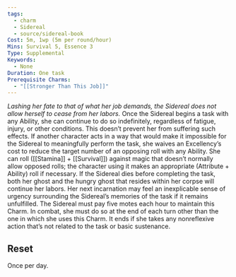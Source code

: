 ```yaml
---
tags:
  - charm
  - Sidereal
  - source/sidereal-book
Cost: 5m, 1wp (5m per round/hour)
Mins: Survival 5, Essence 3
Type: Supplemental
Keywords:
  - None
Duration: One task
Prerequisite Charms:
  - "[[Stronger Than This Job]]"
---
```

*Lashing her fate to that of what her job demands, the Sidereal does not allow herself to cease from her labors.*
Once the Sidereal begins a task with any Ability, she can continue to do so indefinitely, regardless of fatigue, injury, or other conditions. This doesn’t prevent her from suffering such effects. If another character acts in a way that would make it impossible for the Sidereal to meaningfully perform the task, she waives an Excellency’s cost to reduce the target number of an opposing roll with any Ability. She can roll ([[Stamina]] + [[Survival]]) against magic that doesn’t normally allow opposed rolls; the character using it makes an appropriate (Attribute + Ability) roll if necessary. If the Sidereal dies before completing the task, both her ghost and the hungry ghost that resides within her corpse will continue her labors. Her next incarnation may feel an inexplicable sense of urgency surrounding the Sidereal’s memories of the task if it remains unfulfilled. The Sidereal must pay five motes each hour to maintain this Charm. In combat, she must do so at the end of each turn other than the one in which she uses this Charm. It ends if she takes any nonreflexive action that’s not related to the task or basic sustenance. 
## Reset
Once per day.